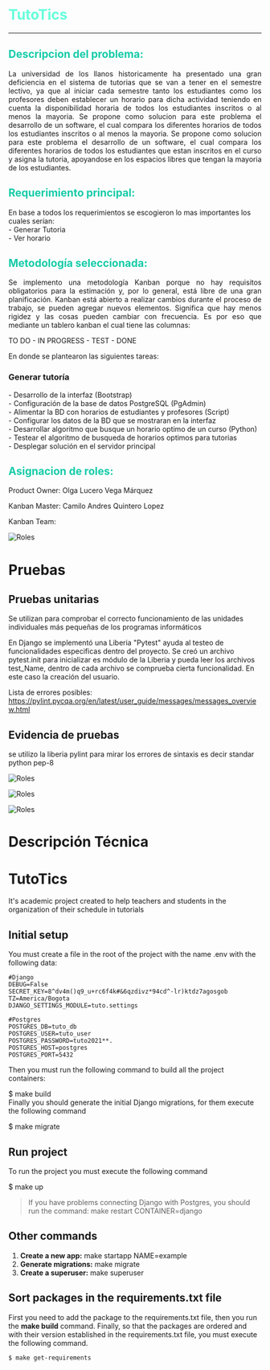 <b><h1 style="color:#64ffda;"> TutoTics</h1></b>

_________________________________________________________________
<h2 style="color:#14cba8;">Descripcion del problema: </h2>
<p style="text-align:justify;">
La universidad de los llanos historicamente ha presentado una gran deficiencia en el sistema de tutorias que se van a tener en el semestre lectivo, ya que al iniciar cada semestre tanto los estudiantes como los profesores deben establecer un horario para dicha actividad teniendo en cuenta la disponibilidad horaria de todos los estudiantes inscritos o al menos la mayoria. Se propone como solucion para este problema el desarrollo de un software, el cual compara los diferentes horarios de todos los estudiantes inscritos o al menos la mayoria. Se propone como solucion para este problema el desarrollo de un software, el cual compara los diferentes horarios de todos los estudiantes que estan inscritos en el curso y asigna la tutoria, apoyandose en los espacios libres que tengan la mayoria de los estudiantes.
</p>

<h2 style="color:#14cba8;">Requerimiento principal:</h2>
<p>En base a todos los requerimientos se escogieron lo mas importantes los cuales serían: <br>
-	Generar Tutoria <br>
-	Ver horario  
</p>
<h2 style="color:#14cba8;">Metodología seleccionada:</h2>
<p style="text-align:justify;">
Se implemento una metodología Kanban porque no hay requisitos obligatorios para la estimación y, por lo general, está libre de una gran planificación. Kanban está abierto a realizar cambios durante el proceso de trabajo, se pueden agregar nuevos elementos. Significa que hay menos rigidez y las cosas pueden cambiar con frecuencia. Es por eso que mediante un tablero kanban el cual tiene las columnas:
</p>
TO DO - IN PROGRESS - TEST - DONE 

En donde se plantearon las siguientes tareas:

<h3>Generar tutoría</h3>
<p>
- Desarrollo de la interfaz (Bootstrap) <br>
- Configuración de la base de datos PostgreSQL (PgAdmin) <br>
- Alimentar la BD con horarios de estudiantes y profesores (Script) <br>
- Configurar los datos de la BD que se mostraran en la interfaz <br>
- Desarrollar algoritmo que busque un horario optimo de un curso (Python) <br>
- Testear el algoritmo de busqueda de horarios optimos para tutorias <br>
- Desplegar solución en el servidor principal
</p>
<h2 style="color:#14cba8;"> Asignacion de roles: </h2>

Product Owner: Olga Lucero Vega Márquez

Kanban Master: Camilo Andres Quintero Lopez

Kanban Team: 

![Roles](Roles.png)

# Pruebas 
## Pruebas unitarias 
Se utilizan para comprobar el correcto funcionamiento de las unidades individuales más pequeñas de los programas informáticos

En Django se implementó una Liberia "Pytest" ayuda al testeo de funcionalidades especificas dentro del proyecto. Se creó un archivo pytest.init para inicializar es módulo de la Liberia y pueda leer los archivos test_Name, dentro de cada archivo se comprueba cierta funcionalidad. En este caso la creación del usuario.

Lista de errores posibles: https://pylint.pycqa.org/en/latest/user_guide/messages/messages_overview.html 

<h2> Evidencia de pruebas </h2>
se utilizo la liberia pylint para mirar los errores de sintaxis es decir standar python pep-8

![Roles](prueba1.jpg)

![Roles](prueba2.jpg)

![Roles](prueba3.jpg)



# Descripción Técnica

# TutoTics
It's academic project created to help teachers and students in the organization of their schedule in tutorials
    
    
## Initial setup    
 You must create a file in the root of the project with the name .env with the following data:    
    
    #Django
    DEBUG=False      
    SECRET_KEY=8^dv4m()q9_u+rc6f4k#&6qzdivz*94cd^-lr)ktdz7agosgob      
    TZ=America/Bogota      
    DJANGO_SETTINGS_MODULE=tuto.settings    
          
    #Postgres      
    POSTGRES_DB=tuto_db      
    POSTGRES_USER=tuto_user      
    POSTGRES_PASSWORD=tuto2021**.      
    POSTGRES_HOST=postgres      
    POSTGRES_PORT=5432      
          
    
 Then you must run the following command to build all the project containers:    
    
 $ make build    
Finally you should generate the initial Django migrations, for them execute the following command    
    
 $ make migrate    
## Run project    
 To run the project you must execute the following command    
    
 $ make up    
> If you have problems connecting Django with Postgres, you should run the command: make restart CONTAINER=django    
 ## Other commands    
    
 1. **Create a new app:** make startapp NAME=example    
 2. **Generate migrations:** make migrate    
 3. **Create a superuser:** make superuser  
  


## Sort packages in the requirements.txt file

First you need to add the package to the requirements.txt file, then you run the **make build** command.
Finally, so that the packages are ordered and with their version established in the requirements.txt file, you must execute the following command.

    $ make get-requirements

